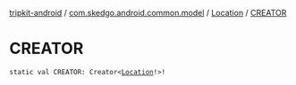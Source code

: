 [tripkit-android](../../index.md) / [com.skedgo.android.common.model](../index.md) / [Location](index.md) / [CREATOR](./-c-r-e-a-t-o-r.md)

# CREATOR

`static val CREATOR: Creator<`[`Location`](index.md)`!>!`